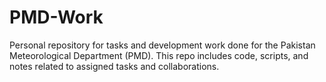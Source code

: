 # PMD-Work
Personal repository for tasks and development work done for the Pakistan Meteorological Department (PMD). This repo includes code, scripts, and notes related to assigned tasks and collaborations.
